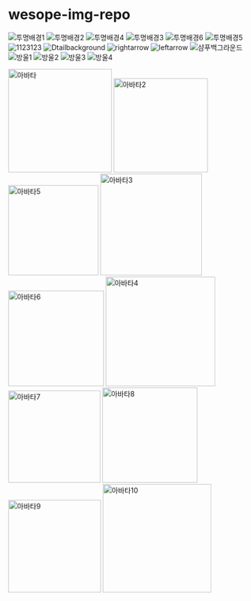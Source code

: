 # wesope-img-repo
![투명배경1](https://user-images.githubusercontent.com/97911154/161189777-e56070fe-2f04-4090-bcd6-9348e652e1e6.png)
![투명배경2](https://user-images.githubusercontent.com/97911154/161189782-8ff852ca-00d1-4101-b646-168daf784170.png)
![투명배경4](https://user-images.githubusercontent.com/97911154/161189784-7c25c0c2-e727-4f62-bd96-63bb20ce7505.png)
![투명배경3](https://user-images.githubusercontent.com/97911154/161189791-47b0e9d7-59d3-4079-88b7-9eee5bbd1d7b.png)
![투명배경6](https://user-images.githubusercontent.com/97911154/161189793-5e842f08-9cfa-4862-9c5a-fef119c0da57.png)
![투명배경5](https://user-images.githubusercontent.com/97911154/161189795-4f77761a-72c1-4ec3-9d47-a37635189dd1.png)
![1123123](https://user-images.githubusercontent.com/97911154/161189825-d9ebfb21-d417-48ba-a995-ccdee564525b.jpg)
![Dtailbackground](https://user-images.githubusercontent.com/97911154/161189831-bcdd0a6a-96cc-4288-87e3-280b42147bf6.jpeg)
![rightarrow](https://user-images.githubusercontent.com/97911154/161189839-71a157ca-c07a-463b-95a2-05af765499f4.png)
![leftarrow](https://user-images.githubusercontent.com/97911154/161189841-6ec8928e-5d8a-403f-8f93-b2b6db6940de.png)
![샴푸백그라운드](https://user-images.githubusercontent.com/97911154/161190990-7224b978-95b9-4601-b153-fa066c133774.jpg)
![방울1](https://user-images.githubusercontent.com/97911154/161382539-13d1b452-e094-43b1-b207-67c3fd74e731.png)
![방울2](https://user-images.githubusercontent.com/97911154/161382543-ca0aa659-7c8c-4f15-87f0-3884b4b9b070.png)
![방울3](https://user-images.githubusercontent.com/97911154/161382544-1cf3e796-3faa-4bcb-a28f-8b18a53b0c22.png)
![방울4](https://user-images.githubusercontent.com/97911154/161382546-2f20cfc5-ba34-47cb-aac1-c05f8eb233b8.png)

<img width="209" alt="아바타" src="https://user-images.githubusercontent.com/97911154/168037753-abb55ed8-6066-41cc-8762-0bdbb5ff3104.png">
<img width="190" alt="아바타2" src="https://user-images.githubusercontent.com/97911154/168037770-4c00c0d5-3243-49c4-8e19-552d55491386.png">
<img width="182" alt="아바타5" src="https://user-images.githubusercontent.com/97911154/168037777-fba1ef62-95c3-4b68-86eb-ae12641a506a.png">
<img width="205" alt="아바타3" src="https://user-images.githubusercontent.com/97911154/168037778-3a99a2b1-63b6-4f93-aaa6-84d4a4ac27d3.png">
<img width="193" alt="아바타6" src="https://user-images.githubusercontent.com/97911154/168037784-7a2e5af9-64d2-43f2-92ef-277272d949cc.png">
<img width="221" alt="아바타4" src="https://user-images.githubusercontent.com/97911154/168037791-39bc6efc-8b29-4711-a537-ee1afb9d5340.png">
<img width="186" alt="아바타7" src="https://user-images.githubusercontent.com/97911154/168037798-d543fa99-45dd-4293-b0ce-e551db427729.png">
<img width="192" alt="아바타8" src="https://user-images.githubusercontent.com/97911154/168037803-1ed65b73-3a89-40fa-a3c3-3bb16680fc87.png">
<img width="187" alt="아바타9" src="https://user-images.githubusercontent.com/97911154/168037808-154e7315-641b-4e37-aa66-a4d8fc475c02.png">
<img width="219" alt="아바타10" src="https://user-images.githubusercontent.com/97911154/168037810-86e67102-e0f2-48a1-8557-599e80a3062e.png">

